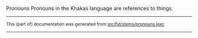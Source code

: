 Pronouns
Pronouns in the Khakas language are references to things.

* * *

<small>This (part of) documentation was generated from [src/fst/stems/pronouns.lexc](https://github.com/giellalt/lang-kjh/blob/main/src/fst/stems/pronouns.lexc)</small>

---

